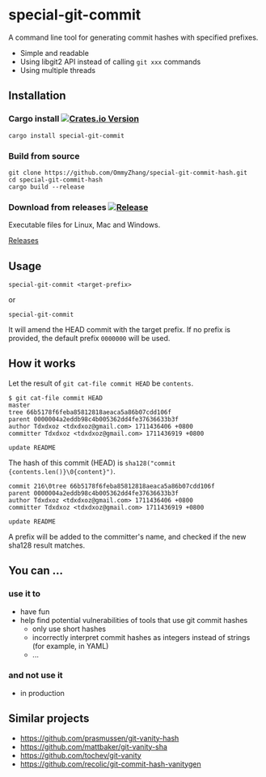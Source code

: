 special-git-commit
===

A command line tool for generating commit hashes with specified prefixes.

- Simple and readable
- Using libgit2 API instead of calling `git xxx` commands
- Using multiple threads

## Installation

### Cargo install [![Crates.io Version](https://img.shields.io/crates/v/special-git-commit.svg)](https://crates.io/crates/special-git-commit)

```
cargo install special-git-commit
```

### Build from source

```
git clone https://github.com/OmmyZhang/special-git-commit-hash.git
cd special-git-commit-hash
cargo build --release
```

### Download from releases [![Release](https://github.com/OmmyZhang/special-git-commit-hash/actions/workflows/release.yml/badge.svg)](https://github.com/OmmyZhang/special-git-commit-hash/actions/workflows/release.yml)

Executable files for Linux, Mac and Windows.

[Releases](https://github.com/OmmyZhang/special-git-commit-hash/releases)

## Usage

```
special-git-commit <target-prefix>
```

or

```
special-git-commit
```

It will amend the HEAD commit with the target prefix. If no prefix is provided, the default prefix `0000000` will be used.

## How it works

Let the result of `git cat-file commit HEAD` be `contents`.

```
$ git cat-file commit HEAD                                                                                                                                                    master
tree 66b5178f6feba85812818aeaca5a86b07cdd106f
parent 0000004a2eddb98c4b005362dd4fe37636633b3f
author Tdxdxoz <tdxdxoz@gmail.com> 1711436406 +0800
committer Tdxdxoz <tdxdxoz@gmail.com> 1711436919 +0800

update README
```

The hash of this commit (HEAD) is `sha128("commit {contents.len()}\0{content}")`.

```
commit 216\0tree 66b5178f6feba85812818aeaca5a86b07cdd106f
parent 0000004a2eddb98c4b005362dd4fe37636633b3f
author Tdxdxoz <tdxdxoz@gmail.com> 1711436406 +0800
committer Tdxdxoz <tdxdxoz@gmail.com> 1711436919 +0800

update README
```

A prefix will be added to the committer's name, and checked if the new sha128 result matches.


## You can ...

### use it to
- have fun
- help find potential vulnerabilities of tools that use git commit hashes
    - only use short hashes
    - incorrectly interpret commit hashes as integers instead of strings (for example, in YAML)
    - ...

### and not use it
- in production


## Similar projects

- https://github.com/prasmussen/git-vanity-hash
- https://github.com/mattbaker/git-vanity-sha
- https://github.com/tochev/git-vanity
- https://github.com/recolic/git-commit-hash-vanitygen
